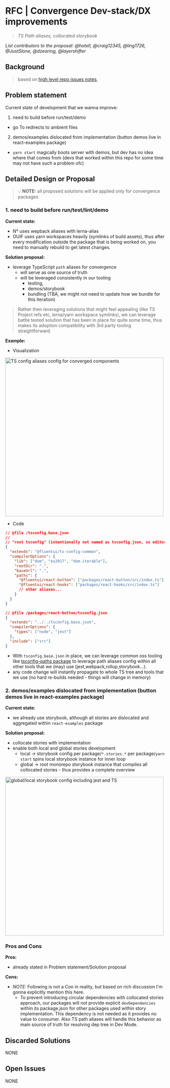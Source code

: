 # RFC | Convergence Dev-stack/DX improvements

> _TS Path aliases, collocated storybook_

_List contributors to the proposal: @hotell, @craig12345, @ling1726, @JustSlone, @dzearing, @layershifter_

## Background

> based on [high level repo issues notes](https://hackmd.io/0TIUjU8_T1Ga2Wjez4IiSQ),

## Problem statement

Current state of development that we wanna improve:

1. need to build before run/test/demo

- go To redirects to ambient files

2. demos/examples dislocated from implementation (button demos live in react-examples package)

- `yarn start` magically boots server with demos, but dev has no idea where that comes from (devs that worked within this repo for some time may not have such a problem ofc)

## Detailed Design or Proposal

> 💡 **NOTE:** all proposed solutions will be applied only for convergence packages

### 1. need to build before run/test/lint/demo

**Current state:**

- N\* uses wepback aliases with lerna-alias
- OUIF uses yarn workspaces heavily (symlinks of build assets), thus after every modification outside the package that is being worked on, you need to manually rebuild to get latest changes.

**Solution proposal:**

- leverage TypeScript `path` aliases for convergence
  - will serve as one source of truth
  - will be leveraged consistently in our tooling
    - testing,
    - demos/storybook
    - bundling (TBA, we might not need to update how we bundle for this iteration)

> Rather then leveraging solutions that might feel appealing (like TS Project refs etc, lerna/yarn workspace symlinks), we can leverage battle tested solution that has been in place for quite some time, thus makes its adoption compatibility with 3rd party tooling straightforward.

**Example:**

- Visualization

<img src="https://user-images.githubusercontent.com/1223799/107652944-65d57100-6c81-11eb-9ba1-400a921f12e7.png" width="500" alt="TS config aliases config for converged components">

- Code

```json
// @file /tsconfig.base.json
//
// "root tsconfig" (intentionally not named as tsconfig.json, so editor/IDE will pick only tsconfig.json per package)
{
  "extends": "@fluentui/ts-config-common",
  "compilerOptions": {
    "lib": ["dom", "es2017", "dom.iterable"],
    "rootDir": ".",
    "baseUrl": ".",
    "paths": {
      "@fluentui/react-button": ["packages/react-button/src/index.ts"],
      "@fluentui/react-hooks": ["packages/react-hooks/src/index.ts"]
      // other aliases...
    }
  }
}
```

```json
// @file /packages/react-button/tsconfig.json
{
  "extends": "../../tsconfig.base.json",
  "compilerOptions": {
    "types": ["node", "jest"]
  },
  "include": ["src"]
}
```

- With `tsconfig.base.json` in place, we can leverage common oss tooling like [tsconfig-paths package](https://github.com/dividab/tsconfig-paths#readme) to leverage path aliases config within all other tools that we (may) use (jest,webpack,rollup,storybook...).
- any code change will instantly propagate to whole TS tree and tools that we use (no hard re-builds needed - things will change in memory)

### 2. demos/examples dislocated from implementation (button demos live in react-examples package)

**Current state:**

- we already use storybook, although all stories are dislocated and aggregated within `react-examples` package

**Solution proposal:**

- collocate stories with implementation
- enable both local and global stories development
  - local -> storybook config per package/`*.stories.*` per package/`yarn start` spins local storybook instance for inner loop
  - global -> root monorepo storybook instance that compiles all collocated stories - thus provides a complete overview

<img src="https://user-images.githubusercontent.com/1223799/107655270-afbf5680-6c83-11eb-996c-4abd22275cea.png" width="500" alt="global/local storybook config including jest and TS "/>

### Pros and Cons

**Pros:**

- already stated in Problem statement/Solution proposal

**Cons:**

- _NOTE:_ Following is not a Con in reality, but based on rich discussion I'm gonna explicitly mention this here.
  - To prevent introducing circular dependencies with collocated stories approach, our packages will not provide explicit `devDependencies` within its package.json for other packages used within story implementation. This dependency is not needed as it provides no value to consumer. Also TS path aliases will handle this behavior as main source of truth for resolving dep tree in Dev Mode.

<!-- Enumerate the pros and cons of the proposal. Make sure to think about and be clear on the cons or drawbacks of this propsoal. If there are multiple proposals include this for each. -->

## Discarded Solutions

NONE

<!-- As you enumerate possible solutions, try to keep track of the discarded ones. This should include why we discarded the solution. -->

## Open Issues

NONE

<!-- Optional section, but useful for first drafts. Use this section to track open issues on unanswered questions regarding the design or proposal.  -->

